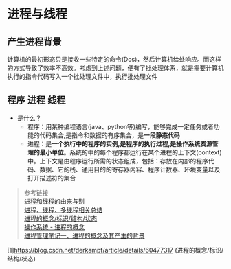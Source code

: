 # 进程与线程

## 产生进程背景
计算机的最初形态只是接收一些特定的命令(Dos)，然后计算机给处响应。而这样的方式导致了效率不高效。考虑到上述问题，便有了批处理体系，就是需要计算机执行的指令代码写入一个批处理文件中，执行批处理文件

## 程序 进程 线程
* 是什么？
  + 程序：用某种编程语言(java、python等)编写，能够完成一定任务或者功能的代码集合,是指令和数据的有序集合，是**一段静态代码**
  + 进程：是**一个执行中的程序的实例,是程序的执行过程,是操作系统资源管理的最小单位**。系统的中的每个程序都运行在某个进程的上下文(context)中。上下文是由程序运行所需的状态组成，包括：存放在内部的程序代码、数据、它的栈、通用目的的寄存器内容、程序计数器、环境变量以及打开描述符的集合


















>参考链接 </br>
[进程和线程的由来与别](https://blog.csdn.net/whl_program/article/details/70217354)</br>
[进程、线程、多线程相关总结](https://www.cnblogs.com/fuchongjundream/p/3829508.html)</br>
[进程的概念/标识/结构/状态](https://blog.csdn.net/derkampf/article/details/60477317)</br>
[操作系统 - 进程的概念](http://www.cnblogs.com/tianlangshu/p/5224178.html)</br>
[进程管理笔记一、进程的概念及其产生的背景](https://blog.csdn.net/xd_hebuters/article/details/79590441#一进程产生的背景)


[1]https://blog.csdn.net/derkampf/article/details/60477317 (进程的概念/标识/结构/状态)
